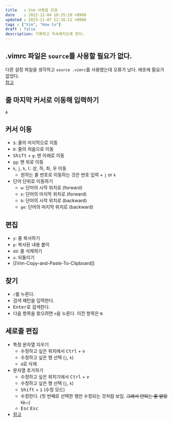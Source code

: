 ```yaml
---
title   : Vim 사용법 모음 
date    : 2022-12-04 10:35:20 +0900
updated : 2023-11-07 22:16:11 +0900
tags : ["Vim", "How to"] 
draft : false
description: 기록하고 익숙해지도록 한다.
---
```


## .vimrc 파일은 `source`를 사용할 필요가 없다.  
다른 설정 파일을 생각하고 `source .vimrc`를 사용했는데 오류가 났다. 애초에 필요가 없었다.  
[참고](https://github.com/vim/vim/issues/441)  


## 줄 마지막 커서로 이동해 입력하기

`A`

## 커서 이동

- `$`: 줄의 마지막으로 이동
- `0`: 줄의 처음으로 이동
- <kbd>Shift</kbd> + `g`: 맨 아래로 이동
- `gg`: 맨 위로 이동
- `k`, `j`, `h`, `l`: 상, 하, 좌, 우 이동
  - 원하는 줄 번호로 이동하는 것은 번호 입력 + `j` or `k`
- 단어 단위로 이동하기
  - `w`: 단어의 시작 위치로 (forward)
  - `e`: 단어의 마지막 위치로 (forward)
  - `b`: 단어의 시작 위치로 (backward)
  - `ge`: 단어의 마지막 위치로 (backward)

## 편집

- `y`: 줄 복사하기
- `p`: 복사된 내용 붙이
- `dd`: 줄 삭제하기
- `u`: 되돌리기
- [[Vim-Copy-and-Paste-To-Clipboard]]

## 찾기

- `/`를 누른다.
- 검색 패턴을 입력한다.
- <kbd>Enter</kbd>로 검색한다.
- 다음 항목을 찾으려면 `n`을 누른다. 이전 항목은 `N`

## 세로줄 편집

- 특정 문자열 지우기
  - 수정하고 싶은 위치에서 <kbd>Ctrl</kbd> + <kbd>v</kbd>
  - 수정하고 싶은 행 선택 (`j`, `k`)
  - `d`로 삭제
- 문자열 추가하기
  - 수정하고 싶은 위치기에서 <kbd>Ctrl</kbd> + <kbd>v</kbd>
  - 수정하고 싶은 행 선택 (`j`, `k`)
  - <kbd>Shift</kbd> + <kbd>i</kbd> (수정 모드)
  - 수정한다. (첫 번째로 선택한 행만 수정되는 것처럼 보임. ~~그래서 안되는 줄 알았다...~~)
  - <kbd>Esc</kbd> <kbd>Esc</kbd>
- [참고](https://stackoverflow.com/questions/1676632/whats-a-quick-way-to-comment-uncomment-lines-in-vim)
